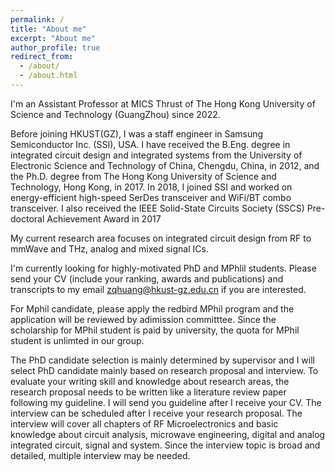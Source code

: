```yaml
---
permalink: /
title: "About me"
excerpt: "About me"
author_profile: true
redirect_from: 
  - /about/
  - /about.html
---
```

I'm an Assistant Professor at MICS Thrust of The Hong Kong University of Science and Technology (GuangZhou) since 2022.

Before joining HKUST(GZ), I was a staff engineer in Samsung Semiconductor Inc. (SSI), USA. I have received the B.Eng. degree in integrated circuit design and integrated systems from the University of Electronic Science and Technology of China, Chengdu, China, in 2012, and the Ph.D. degree from The Hong Kong University of Science and Technology, Hong Kong, in 2017. 
In 2018, I joined SSI and worked on energy-efficient high-speed SerDes transceiver and WiFi/BT combo transceiver. I also received the IEEE Solid-State Circuits Society (SSCS) Pre-doctoral Achievement Award in 2017

My current research area focuses on integrated circuit design from RF to mmWave and THz, analog and mixed signal ICs. 

I'm currently looking for highly-motivated PhD and MPhlil students. Please send your CV (include your ranking, awards and publications) and transcripts to my email zqhuang@hkust-gz.edu.cn if you are interested.

For Mphil candidate, please apply the redbird MPhil program and the application will be reviewed by adimission committtee. Since the scholarship for MPhil student is paid by university, the quota for MPhil student is unlimted in our group.  

The PhD candidate selection is mainly determined by supervisor and I will select PhD candidate mainly based on research proposal and interview. 
To evaluate your writing skill and knowledge about research areas, the research proposal needs to be written like a literature review paper following my guideline. I will send you guideline after I receive your CV.
The interview can be scheduled after I receive your research proposal. The interview will cover all chapters of RF Microelectronics and basic knowledge about circuit analysis, microwave engineering, digital and analog integrated circuit, signal and system. Since the interview topic is broad and detailed, multiple interview may be needed. 
